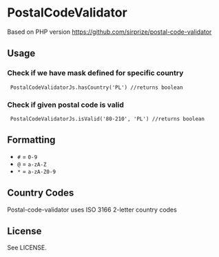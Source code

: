 # PostalCodeValidator
Based on PHP version https://github.com/sirprize/postal-code-validator
## Usage

### Check if we have mask defined for specific country
     PostalCodeValidatorJs.hasCountry('PL') //returns boolean
### Check if given postal code is valid
     PostalCodeValidatorJs.isValid('80-210', 'PL') //returns boolean

## Formatting

+ `#` = `0-9`
+ `@` = `a-zA-Z`
+ `*` = `a-zA-Z0-9`

## Country Codes

Postal-code-validator uses ISO 3166 2-letter country codes

## License

See LICENSE.
